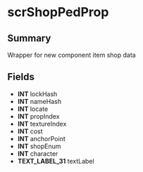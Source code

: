 # scrShopPedProp

## Summary
Wrapper for new component item shop data

## Fields
* **INT** lockHash
* **INT** nameHash
* **INT** locate
* **INT** propIndex
* **INT** textureIndex
* **INT** cost
* **INT** anchorPoint
* **INT** shopEnum
* **INT** character
* **TEXT_LABEL_31** textLabel